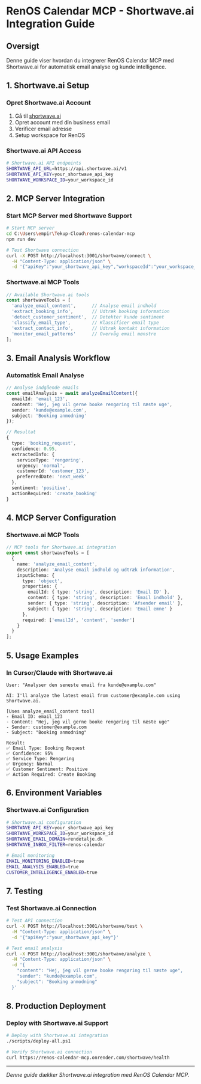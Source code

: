 # RenOS Calendar MCP - Shortwave.ai Integration Guide

## Oversigt

Denne guide viser hvordan du integrerer RenOS Calendar MCP med Shortwave.ai for automatisk email analyse og kunde intelligence.

## 1. Shortwave.ai Setup

### Opret Shortwave.ai Account
1. Gå til [shortwave.ai](https://shortwave.ai)
2. Opret account med din business email
3. Verificer email adresse
4. Setup workspace for RenOS

### Shortwave.ai API Access
```bash
# Shortwave.ai API endpoints
SHORTWAVE_API_URL=https://api.shortwave.ai/v1
SHORTWAVE_API_KEY=your_shortwave_api_key
SHORTWAVE_WORKSPACE_ID=your_workspace_id
```

## 2. MCP Server Integration

### Start MCP Server med Shortwave Support
```bash
# Start MCP server
cd C:\Users\empir\Tekup-Cloud\renos-calendar-mcp
npm run dev

# Test Shortwave connection
curl -X POST http://localhost:3001/shortwave/connect \
  -H "Content-Type: application/json" \
  -d '{"apiKey":"your_shortwave_api_key","workspaceId":"your_workspace_id"}'
```

### Shortwave.ai MCP Tools
```typescript
// Available Shortwave.ai tools
const shortwaveTools = [
  'analyze_email_content',      // Analyse email indhold
  'extract_booking_info',       // Udtræk booking information
  'detect_customer_sentiment',  // Detekter kunde sentiment
  'classify_email_type',        // Klassificer email type
  'extract_contact_info',       // Udtræk kontakt information
  'monitor_email_patterns'      // Overvåg email mønstre
];
```

## 3. Email Analysis Workflow

### Automatisk Email Analyse
```typescript
// Analyse indgående emails
const emailAnalysis = await analyzeEmailContent({
  emailId: 'email_123',
  content: 'Hej, jeg vil gerne booke rengøring til næste uge',
  sender: 'kunde@example.com',
  subject: 'Booking anmodning'
});

// Resultat
{
  type: 'booking_request',
  confidence: 0.95,
  extractedInfo: {
    serviceType: 'rengøring',
    urgency: 'normal',
    customerId: 'customer_123',
    preferredDate: 'next_week'
  },
  sentiment: 'positive',
  actionRequired: 'create_booking'
}
```

## 4. MCP Server Configuration

### Shortwave.ai MCP Tools
```typescript
// MCP tools for Shortwave.ai integration
export const shortwaveTools = [
  {
    name: 'analyze_email_content',
    description: 'Analyse email indhold og udtræk information',
    inputSchema: {
      type: 'object',
      properties: {
        emailId: { type: 'string', description: 'Email ID' },
        content: { type: 'string', description: 'Email indhold' },
        sender: { type: 'string', description: 'Afsender email' },
        subject: { type: 'string', description: 'Email emne' }
      },
      required: ['emailId', 'content', 'sender']
    }
  }
];
```

## 5. Usage Examples

### In Cursor/Claude with Shortwave.ai
```
User: "Analyser den seneste email fra kunde@example.com"

AI: I'll analyze the latest email from customer@example.com using Shortwave.ai.

[Uses analyze_email_content tool]
- Email ID: email_123
- Content: "Hej, jeg vil gerne booke rengøring til næste uge"
- Sender: customer@example.com
- Subject: "Booking anmodning"

Result: 
✅ Email Type: Booking Request
✅ Confidence: 95%
✅ Service Type: Rengøring
✅ Urgency: Normal
✅ Customer Sentiment: Positive
✅ Action Required: Create Booking
```

## 6. Environment Variables

### Shortwave.ai Configuration
```bash
# Shortwave.ai configuration
SHORTWAVE_API_KEY=your_shortwave_api_key
SHORTWAVE_WORKSPACE_ID=your_workspace_id
SHORTWAVE_EMAIL_DOMAIN=rendetalje.dk
SHORTWAVE_INBOX_FILTER=renos-calendar

# Email monitoring
EMAIL_MONITORING_ENABLED=true
EMAIL_ANALYSIS_ENABLED=true
CUSTOMER_INTELLIGENCE_ENABLED=true
```

## 7. Testing

### Test Shortwave.ai Connection
```bash
# Test API connection
curl -X POST http://localhost:3001/shortwave/test \
  -H "Content-Type: application/json" \
  -d '{"apiKey":"your_shortwave_api_key"}'

# Test email analysis
curl -X POST http://localhost:3001/shortwave/analyze \
  -H "Content-Type: application/json" \
  -d '{
    "content": "Hej, jeg vil gerne booke rengøring til næste uge",
    "sender": "kunde@example.com",
    "subject": "Booking anmodning"
  }'
```

## 8. Production Deployment

### Deploy with Shortwave.ai Support
```bash
# Deploy with Shortwave.ai integration
./scripts/deploy-all.ps1

# Verify Shortwave.ai connection
curl https://renos-calendar-mcp.onrender.com/shortwave/health
```

---

*Denne guide dækker Shortwave.ai integration med RenOS Calendar MCP.*